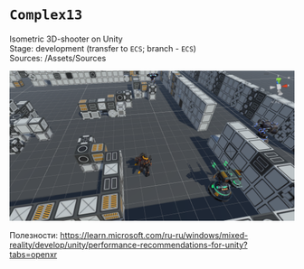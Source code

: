 # `Complex13`
Isometric 3D-shooter on Unity    
Stage: development (transfer to `ECS`; branch - `ECS`)    
Sources: /Assets/Sources  

![prototype_screen](https://github.com/Tessecrack/Complex13/blob/master/Assets/Screenshots/TestLocation.png)

Полезности:
https://learn.microsoft.com/ru-ru/windows/mixed-reality/develop/unity/performance-recommendations-for-unity?tabs=openxr
